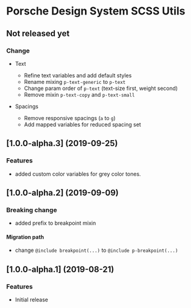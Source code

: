 # Porsche Design System SCSS Utils

## Not released yet

### Change
* Text
  * Refine text variables and add default styles
  * Rename mixing `p-text-generic` to `p-text`
  * Change param order of `p-text` (text-size first, weight second)
  * Remove mixin `p-text-copy` and `p-text-small`

* Spacings
  * Remove responsive spacings (`a` to `g`)
  * Add mapped variables for reduced spacing set


## [1.0.0-alpha.3] (2019-09-25)

### Features
* added custom color variables for grey color tones.


## [1.0.0-alpha.2] (2019-09-09)

### Breaking change
* added prefix to breakpoint mixin

#### Migration path
* change `@include breakpoint(...)` to `@include p-breakpoint(...)`


## [1.0.0-alpha.1] (2019-08-21)

### Features

* Initial release